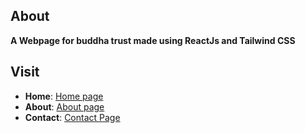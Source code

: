 ## About
**A Webpage for buddha trust made using ReactJs and Tailwind CSS**

## Visit

 - **Home**: [Home page](https://buddha-trust.vercel.app/)
 - **About**: [About page](https://buddha-trust.vercel.app/about)
 - **Contact**: [Contact Page](https://buddha-trust.vercel.app/contact)
